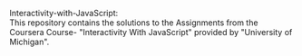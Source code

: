 Interactivity-with-JavaScript: <br />
 This repository contains the solutions to the Assignments from the <br />
 Coursera Course- "Interactivity With JavaScript" provided by "University of Michigan".
